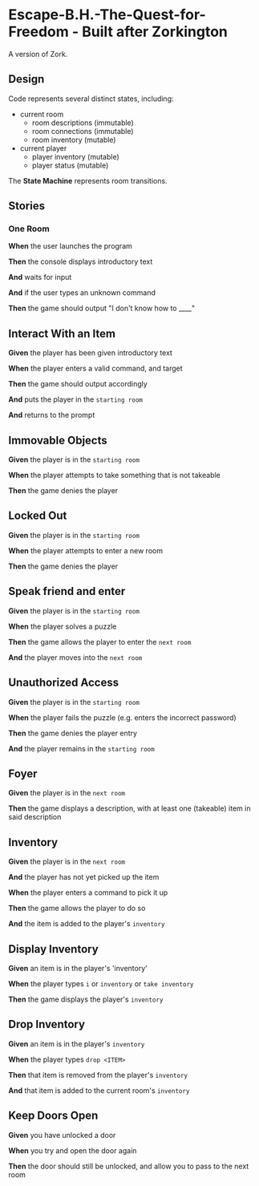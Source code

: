 # Escape-B.H.-The-Quest-for-Freedom - Built after Zorkington

A version of Zork.

## Design

Code represents several distinct states, including:

* current room
  * room descriptions (immutable)
  * room connections (immutable)
  * room inventory (mutable)
* current player
  * player inventory (mutable)
  * player status (mutable)


The **State Machine** represents room transitions.

## Stories 

<!--BOX-->

### One Room

**When** the user launches the program

**Then** the console displays introductory text

**And** waits for input

**And** if the user types an unknown command

**Then** the game should output "I don't know how to ____" 

## Interact With an Item

**Given** the player has been given introductory text

**When** the player enters a valid command, and target

**Then** the game should output accordingly

**And** puts the player in the `starting room`

**And** returns to the prompt

## Immovable Objects

**Given** the player is in the `starting room`

**When** the player attempts to take something that is not takeable

**Then** the game denies the player

## Locked Out

**Given** the player is in the `starting room`

**When** the player attempts to enter a new room

**Then** the game denies the player

## Speak friend and enter

**Given** the player is in the `starting room`

**When** the player solves a puzzle 

**Then** the game allows the player to enter the `next room`

**And** the player moves into the `next room`

## Unauthorized Access

**Given** the player is in the `starting room`

**When** the player fails the puzzle (e.g. enters the incorrect password)

**Then** the game denies the player entry

**And** the player remains in the `starting room`

## Foyer

**Given** the player is in the `next room`

**Then** the game displays a description, with at least one (takeable) item in said description

## Inventory

**Given** the player is in the `next room`

**And** the player has not yet picked up the item

**When** the player enters a command to pick it up

**Then** the game allows the player to do so

**And** the item is added to the player's `inventory`

## Display Inventory

**Given** an item is in the player's 'inventory'

**When** the player types `i` or `inventory` or `take inventory`

**Then** the game displays the player's `inventory`

## Drop Inventory

**Given** an item is in the player's `inventory`

**When** the player types `drop <ITEM>`

**Then** that item is removed from the player's `inventory`

**And** that item is added to the current room's `inventory`

## Keep Doors Open

**Given** you have unlocked a door

**When** you try and open the door again

**Then** the door should still be unlocked, and allow you to pass to the next room
